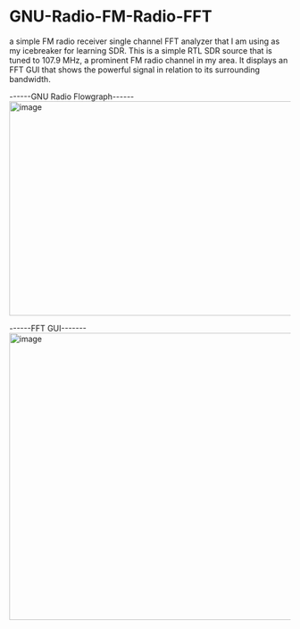 # GNU-Radio-FM-Radio-FFT
a simple FM radio receiver single channel FFT analyzer that I am using as my icebreaker for learning SDR. This is a simple RTL SDR source that is tuned to 107.9 MHz, a prominent FM radio channel in my area. It displays an FFT GUI that shows the powerful signal in relation to its surrounding bandwidth. 



------GNU Radio Flowgraph------
<img width="944" height="384" alt="image" src="https://github.com/user-attachments/assets/6b920e9c-41b5-4e47-b4aa-59866575ba09" />



------FFT GUI-------
<img width="870" height="514" alt="image" src="https://github.com/user-attachments/assets/6f102f00-4b26-43db-9282-e07b56df3b8e" />


